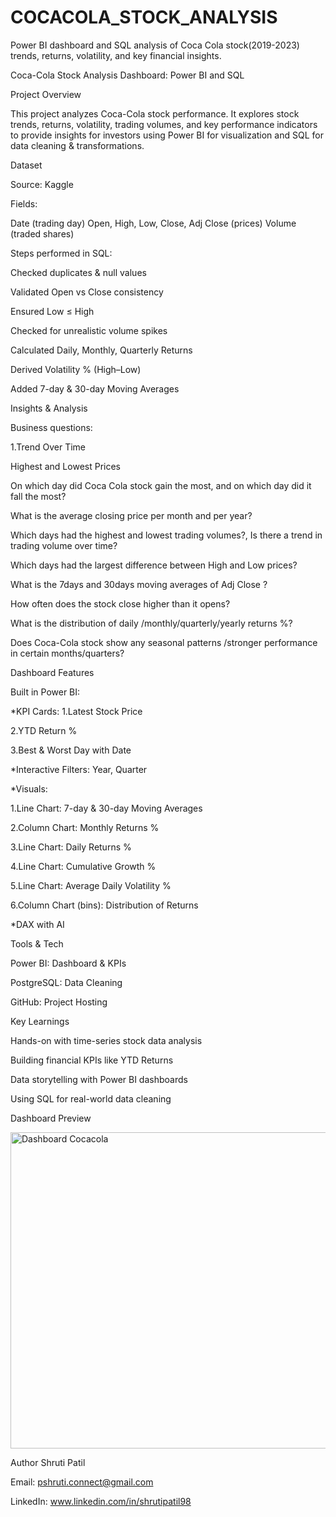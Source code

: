 # COCACOLA_STOCK_ANALYSIS
Power BI dashboard and SQL analysis of Coca Cola stock(2019-2023) trends, returns, volatility, and key financial insights.

Coca-Cola Stock Analysis Dashboard: Power BI and SQL

Project Overview

This project analyzes Coca-Cola stock performance. It explores stock trends, returns, volatility, trading volumes, and key performance indicators to provide insights for investors using Power BI for visualization and SQL for data cleaning & transformations.

Dataset

Source: Kaggle

Fields:

Date (trading day) Open, High, Low, Close, Adj Close (prices) Volume (traded shares)

Steps performed in SQL:

Checked duplicates & null values

Validated Open vs Close consistency

Ensured Low ≤ High

Checked for unrealistic volume spikes

Calculated Daily, Monthly, Quarterly Returns

Derived Volatility % (High–Low)

Added 7-day & 30-day Moving Averages

Insights & Analysis

Business questions:

1.Trend Over Time

Highest and Lowest Prices

On which day did Coca Cola stock gain the most, and on which day did it fall the most?

What is the average closing price per month and per year?

Which days had the highest and lowest trading volumes?, Is there a trend in trading volume over time?

Which days had the largest difference between High and Low prices?

What is the 7days and 30days moving averages of Adj Close ?

How often does the stock close higher than it opens?

What is the distribution of daily /monthly/quarterly/yearly returns %?

Does Coca-Cola stock show any seasonal patterns /stronger performance in certain months/quarters?

Dashboard Features

Built in Power BI:

*KPI Cards: 1.Latest Stock Price

2.YTD Return %

3.Best & Worst Day with Date

*Interactive Filters: Year, Quarter

*Visuals:

1.Line Chart: 7-day & 30-day Moving Averages

2.Column Chart: Monthly Returns %

3.Line Chart: Daily Returns %

4.Line Chart: Cumulative Growth %

5.Line Chart: Average Daily Volatility %

6.Column Chart (bins): Distribution of Returns

*DAX with AI

Tools & Tech

Power BI: Dashboard & KPIs

PostgreSQL: Data Cleaning

GitHub: Project Hosting

Key Learnings

Hands-on with time-series stock data analysis

Building financial KPIs like YTD Returns

Data storytelling with Power BI dashboards

Using SQL for real-world data cleaning

Dashboard Preview

<img width="903" height="506" alt="Dashboard Cocacola" src="https://github.com/user-attachments/assets/2e1ad271-8efc-42d7-b7e0-435597d11f17" />

Author
Shruti Patil

Email: pshruti.connect@gmail.com

LinkedIn: www.linkedin.com/in/shrutipatil98
